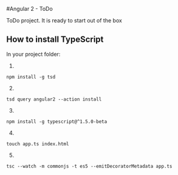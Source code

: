 #Angular 2 - ToDo

ToDo project. It is ready to start out of the box

## How to install TypeScript

In your project folder:

1.
```
npm install -g tsd
```

2.
```
tsd query angular2 --action install
```

3.
```
npm install -g typescript@^1.5.0-beta
```

4.
```
touch app.ts index.html
```

5.
```
tsc --watch -m commonjs -t es5 --emitDecoratorMetadata app.ts
```